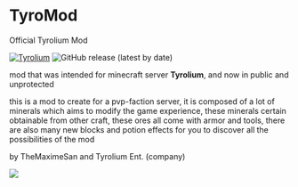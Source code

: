 # TyroMod

Official Tyrolium Mod

[![Tyrolium](https://img.shields.io/badge/Copyright-Tyrolium-3960ef?style=flat)](https://tyrolium.fr)
![GitHub release (latest by date)](https://img.shields.io/github/v/release/TheMaxium69/TyroMod)

mod that was intended for minecraft server **Tyrolium**, and now in public and unprotected

this is a mod to create for a pvp-faction server, it is composed of a lot of minerals which aims to modify the game experience, these minerals certain obtainable from other craft, these ores all come with armor and tools, there are also many new blocks and potion effects for you to discover all the possibilities of the mod

by TheMaximeSan and Tyrolium Ent. (company)

<img src="https://cdn.discordapp.com/attachments/853589280299679765/870445430008332378/2020-03-21_19.png">
